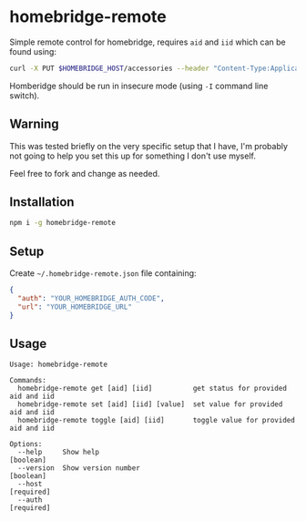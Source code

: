 # homebridge-remote

Simple remote control for homebridge, requires `aid` and `iid` which can be found using:

```bash
curl -X PUT $HOMEBRIDGE_HOST/accessories --header "Content-Type:Application/json" --header "authorization:$HOMEBRIDGE_CODE" -s
```

Homberidge should be run in insecure mode (using `-I` command line switch).

## Warning

This was tested briefly on the very specific setup that I have, I'm probably not going to help you set this up for something I don't use myself.

Feel free to fork and change as needed.

## Installation

```bash
npm i -g homebridge-remote
```

## Setup

Create `~/.homebridge-remote.json` file containing:

```json
{
  "auth": "YOUR_HOMEBRIDGE_AUTH_CODE",
  "url": "YOUR_HOMEBRIDGE_URL"
}
```

## Usage

```
Usage: homebridge-remote

Commands:
  homebridge-remote get [aid] [iid]          get status for provided aid and iid
  homebridge-remote set [aid] [iid] [value]  set value for provided aid and iid
  homebridge-remote toggle [aid] [iid]       toggle value for provided aid and iid

Options:
  --help     Show help                                                 [boolean]
  --version  Show version number                                       [boolean]
  --host                                                              [required]
  --auth                                                              [required]
```

